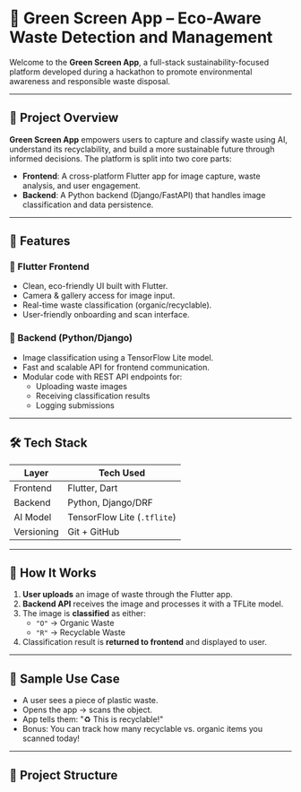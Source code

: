# 🧠 Green Screen App – Eco-Aware Waste Detection and Management

Welcome to the **Green Screen App**, a full-stack sustainability-focused platform developed during a hackathon to promote environmental awareness and responsible waste disposal.

---

## 🌱 Project Overview

**Green Screen App** empowers users to capture and classify waste using AI, understand its recyclability, and build a more sustainable future through informed decisions. The platform is split into two core parts:

- **Frontend**: A cross-platform Flutter app for image capture, waste analysis, and user engagement.
- **Backend**: A Python backend (Django/FastAPI) that handles image classification and data persistence.

---

## 🚀 Features

### 📱 Flutter Frontend
- Clean, eco-friendly UI built with Flutter.
- Camera & gallery access for image input.
- Real-time waste classification (organic/recyclable).
- User-friendly onboarding and scan interface.

### 🧠 Backend (Python/Django)
- Image classification using a TensorFlow Lite model.
- Fast and scalable API for frontend communication.
- Modular code with REST API endpoints for:
  - Uploading waste images
  - Receiving classification results
  - Logging submissions

---

## 🛠️ Tech Stack

| Layer        | Tech Used               |
|-------------|--------------------------|
| Frontend    | Flutter, Dart            |
| Backend     | Python, Django/DRF       |
| AI Model    | TensorFlow Lite (`.tflite`) |
| Versioning  | Git + GitHub             |

---

## 🧪 How It Works

1. **User uploads** an image of waste through the Flutter app.
2. **Backend API** receives the image and processes it with a TFLite model.
3. The image is **classified** as either:
   - `"O"` → Organic Waste
   - `"R"` → Recyclable Waste
4. Classification result is **returned to frontend** and displayed to user.

---

## 📸 Sample Use Case

- A user sees a piece of plastic waste.
- Opens the app → scans the object.
- App tells them: "♻️ This is recyclable!"
- Bonus: You can track how many recyclable vs. organic items you scanned today!

---

## 📁 Project Structure

